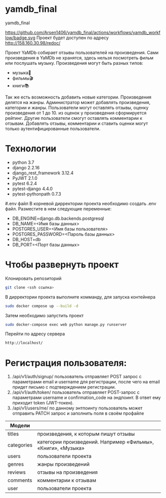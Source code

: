 # yamdb_final
yamdb_final

https://github.com/Arsen1406/yamdb_final/actions/workflows/yamdb_workflow/badge.svg
Проект будет доступен по адресу http://158.160.30.98/redoc/


Проект YaMDb собирает отзывы пользователей на произведения. 
Сами произведения в YaMDb не хранятся, здесь нельзя посмотреть фильм или послушать музыку.
Произведения могут быть разных типов:
- музыка🎼
- фильмы🎬
- книги📚

Так же есть возможность добавить новые категории.
Произведения делятся на жанры.
Администратор может добавлять произведения, категории и жанры.
Пользователи могут оставлять отзывы, оценку произведения от 1 до 10.
из оценок у произведения сформируется рейтинг.
Другие пользователи смогут оставлять комментарии к отзывам.
Добавлять отзывы, комментарии и ставить оценки могут только аутентифицированные пользователи.

# Технологии
- python 3.7
- django 2.2.16
- django_rest_framework 3.12.4
- PyJWT 2.1.0
- pytest 6.2.4
- pytest-django 4.4.0
- pytest-pythonpath 0.7.3

#.env файл
В корневой дирректории проекта необходимо создать .env файл.
Разместите в нем следующие переменные:

- DB_ENGINE=django.db.backends.postgresql
- DB_NAME=<Имя базы данных>
- POSTGRES_USER=<Имя базы пользователя>
- POSTGRES_PASSWORD=<Пароль базы данных>
- DB_HOST=db
- DB_PORT=<Порт базы данных>

# Чтобы развернуть проект
Клонировать репозиторий
```sh
git clone <ssh ссылка>
```
В дирректории проекта выполните комманду, для запуска контейнера
```sh
sudo docker compose up --build -d
```
Затем необходимо запустить проект 
```sh
sudo docker-compose exec web python manage.py runserver
```
Перейти по адресу сервера
```sh
http://localhost/
```

# Регистрация пользователя:
1. /api/v1/auth/signup/ пользователь отправляет POST запрос с параметрами 
email и username для регистрации, после чего на email придет письмо с 
подтверждением регистрации.
2. /api/v1/auth/token/ пользователь отправляет POST-запрос с параметрами 
username и confirmation_code на эндпоинт. В ответ ему приходит token (JWT-токен).
3. /api/v1/users/me/ по данному энтпоинту пользователь может отправить PATCH
запрос и заполнить поля в своём профайле


| Модели |  |
| ------ | ------ |
| titles | произведения, к которым пишут отзывы |
| categories | категории произведений. Например «Фильмы», «Книги», «Музыка» |
| users | пользователи проекта |
| genres | жанры произведений |
| reviews | отзывы на произведения |
| comments | комментарии к отзывам |
| user | пользователи проекта |
